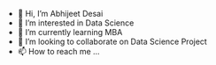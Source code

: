 - 👋 Hi, I’m Abhijeet Desai
- 👀 I’m interested in Data Science
- 🌱 I’m currently learning MBA
- 💞️ I’m looking to collaborate on Data Science Project
- 📫 How to reach me ...

<!---
Abhijeet097/Abhijeet097 is a ✨ special ✨ repository because its `README.md` (this file) appears on your GitHub profile.
You can click the Preview link to take a look at your changes.
--->
